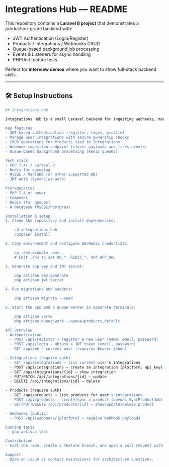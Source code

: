 # Integrations Hub — README

This repository contains a **Laravel 8 project** that demonstrates a production-grade backend with:

* JWT Authentication (Login/Register)
* Products / Integrations / Webhooks CRUD
* Queue-based background job processing
* Events & Listeners for async handling
* PHPUnit feature tests

Perfect for **interview demos** where you want to show full-stack backend skills.

---

## 🛠 Setup Instructions

```bash
## Integrations Hub

Integrations Hub is a small Laravel backend for ingesting webhooks, managing third-party integrations, and syncing product data via background jobs. It's built to be easy to run locally and extend.

Key features
- JWT-based authentication (register, login, profile)
- Manage user Integrations with secure ownership checks
- CRUD operations for Products tied to Integrations
- Webhook ingestion endpoint (stores payloads and fires events)
- Queue-based background processing (Redis queues)

Tech stack
- PHP 7.4+ / Laravel 8
- Redis for queueing
- MySQL / MariaDB (or other supported DB)
- JWT Auth (tymon/jwt-auth)

Prerequisites
- PHP 7.4 or newer
- Composer
- Redis (for queues)
- A database (MySQL/Postgres)

Installation & setup
1. Clone the repository and install dependencies:

	cd integrations-hub
	composer install

2. Copy environment and configure DB/Redis credentials:

	cp .env.example .env
	# Edit .env to set DB_*, REDIS_*, and APP_URL

3. Generate app key and JWT secret:

	php artisan key:generate
	php artisan jwt:secret

4. Run migrations and seeders:

	php artisan migrate --seed

5. Start the app and a queue worker in separate terminals:

	php artisan serve
	php artisan queue:work --queue=products,default

API Overview
- Authentication
  - POST /api/register — register a new user (name, email, password)
  - POST /api/login — obtain a JWT token (email, password)
  - GET /api/me — current user (requires Bearer token)

- Integrations (require auth)
  - GET /api/integrations — list current user's integrations
  - POST /api/integrations — create an integration (platform, api_key)
  - GET /api/integrations/{id} — show integration
  - PUT/PATCH /api/integrations/{id} — update
  - DELETE /api/integrations/{id} — delete

- Products (require auth)
  - GET /api/products — list products for user's integrations
  - POST /api/products — create/sync a product (queues SyncProductJob)
  - GET/PUT/DELETE /api/products/{id} — show/update/delete product

- Webhooks (public)
  - POST /api/webhooks/{platform} — receive webhook payloads

Running tests
 - php artisan test

Contribution
- Fork the repo, create a feature branch, and open a pull request with focused changes. Keep API compatibility and add tests for new behavior.

Support
- Open an issue or contact maintainers for architecture questions.

